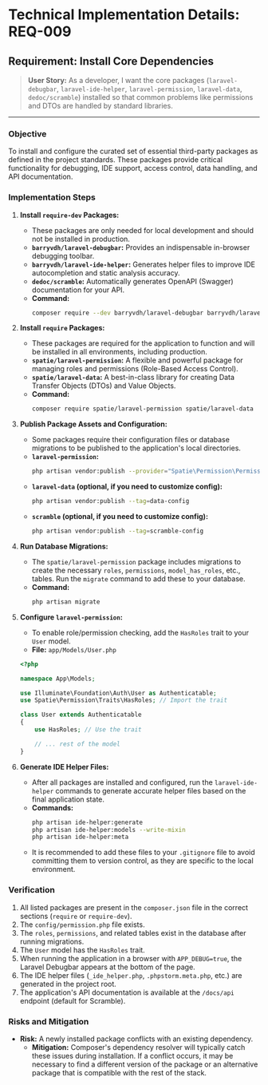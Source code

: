 # **Technical Implementation Details: REQ-009**

## **Requirement: Install Core Dependencies**

> **User Story:** As a developer, I want the core packages (`laravel-debugbar`, `laravel-ide-helper`, `laravel-permission`, `laravel-data`, `dedoc/scramble`) installed so that common problems like permissions and DTOs are handled by standard libraries.

---

### **Objective**

To install and configure the curated set of essential third-party packages as defined in the project standards. These packages provide critical functionality for debugging, IDE support, access control, data handling, and API documentation.

### **Implementation Steps**

1.  **Install `require-dev` Packages:**
    *   These packages are only needed for local development and should not be installed in production.
    *   **`barryvdh/laravel-debugbar`:** Provides an indispensable in-browser debugging toolbar.
    *   **`barryvdh/laravel-ide-helper`:** Generates helper files to improve IDE autocompletion and static analysis accuracy.
    *   **`dedoc/scramble`:** Automatically generates OpenAPI (Swagger) documentation for your API.
    *   **Command:**
        ```bash
        composer require --dev barryvdh/laravel-debugbar barryvdh/laravel-ide-helper dedoc/scramble
        ```

2.  **Install `require` Packages:**
    *   These packages are required for the application to function and will be installed in all environments, including production.
    *   **`spatie/laravel-permission`:** A flexible and powerful package for managing roles and permissions (Role-Based Access Control).
    *   **`spatie/laravel-data`:** A best-in-class library for creating Data Transfer Objects (DTOs) and Value Objects.
    *   **Command:**
        ```bash
        composer require spatie/laravel-permission spatie/laravel-data
        ```

3.  **Publish Package Assets and Configuration:**
    *   Some packages require their configuration files or database migrations to be published to the application's local directories.
    *   **`laravel-permission`:**
        ```bash
        php artisan vendor:publish --provider="Spatie\Permission\PermissionServiceProvider"
        ```
    *   **`laravel-data` (optional, if you need to customize config):**
        ```bash
        php artisan vendor:publish --tag=data-config
        ```
    *   **`scramble` (optional, if you need to customize config):**
        ```bash
        php artisan vendor:publish --tag=scramble-config
        ```

4.  **Run Database Migrations:**
    *   The `spatie/laravel-permission` package includes migrations to create the necessary `roles`, `permissions`, `model_has_roles`, etc., tables. Run the `migrate` command to add these to your database.
    *   **Command:**
        ```bash
        php artisan migrate
        ```

5.  **Configure `laravel-permission`:**
    *   To enable role/permission checking, add the `HasRoles` trait to your `User` model.
    *   **File:** `app/Models/User.php`
    ```php
    <?php

    namespace App\Models;

    use Illuminate\Foundation\Auth\User as Authenticatable;
    use Spatie\Permission\Traits\HasRoles; // Import the trait

    class User extends Authenticatable
    {
        use HasRoles; // Use the trait

        // ... rest of the model
    }
    ```

6.  **Generate IDE Helper Files:**
    *   After all packages are installed and configured, run the `laravel-ide-helper` commands to generate accurate helper files based on the final application state.
    *   **Commands:**
        ```bash
        php artisan ide-helper:generate
        php artisan ide-helper:models --write-mixin
        php artisan ide-helper:meta
        ```
    *   It is recommended to add these files to your `.gitignore` file to avoid committing them to version control, as they are specific to the local environment.

### **Verification**

1.  All listed packages are present in the `composer.json` file in the correct sections (`require` or `require-dev`).
2.  The `config/permission.php` file exists.
3.  The `roles`, `permissions`, and related tables exist in the database after running migrations.
4.  The `User` model has the `HasRoles` trait.
5.  When running the application in a browser with `APP_DEBUG=true`, the Laravel Debugbar appears at the bottom of the page.
6.  The IDE helper files (`_ide_helper.php`, `.phpstorm.meta.php`, etc.) are generated in the project root.
7.  The application's API documentation is available at the `/docs/api` endpoint (default for Scramble).

### **Risks and Mitigation**

*   **Risk:** A newly installed package conflicts with an existing dependency.
    *   **Mitigation:** Composer's dependency resolver will typically catch these issues during installation. If a conflict occurs, it may be necessary to find a different version of the package or an alternative package that is compatible with the rest of the stack.
